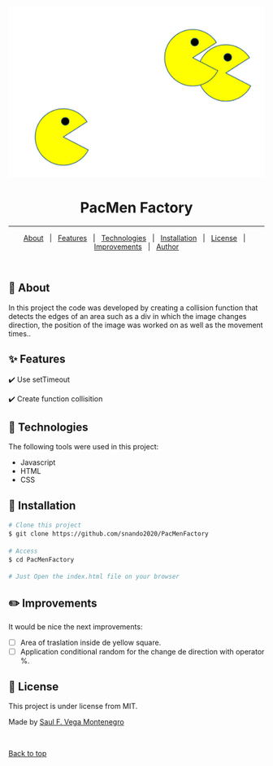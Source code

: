 <div align="center" id="top"> 
  <img src="./img/1.jpg" alt="PacMen Factory" />
</div>

<h1 align="center">PacMen Factory</h1>
<hr>

<p align="center">
  <a href="#dart-about">About</a> &#xa0; | &#xa0; 
  <a href="#sparkles-features">Features</a> &#xa0; | &#xa0;
  <a href="#rocket-technologies">Technologies</a> &#xa0; | &#xa0;
  <a href="#checkered_flag-starting">Installation</a> &#xa0; | &#xa0;
  <a href="#memo-license">License</a> &#xa0; | &#xa0;
  <a href="#recycle-improvements">Improvements</a> &#xa0; | &#xa0;	
  <a href="https://snando2020.github.io/" target="_blank">Author</a>
</p>

<br>

## :book: About ##

In this project the code was developed by creating a collision function that detects the edges of an area such as a div in which the image changes direction, the position of the image was worked on as well as the movement times.. 

## :sparkles: Features ##

:heavy_check_mark: Use setTimeout

:heavy_check_mark: Create function collisition

## :wrench: Technologies ##

The following tools were used in this project:

- Javascript 
- HTML
- CSS

## :checkered_flag: Installation ##

```bash
# Clone this project
$ git clone https://github.com/snando2020/PacMenFactory

# Access
$ cd PacMenFactory

# Just Open the index.html file on your browser

```

## :pencil2: Improvements ##

It would be nice the next improvements:
- [ ] Area of traslation inside de yellow square.
- [ ] Application conditional random for the change de direction with operator %.

## :memo: License ##

This project is under license from MIT.


Made by <a href="https://snando2020.github.io/" target="_blank">Saul F. Vega Montenegro</a>

&#xa0;

<a href="#top">Back to top</a>

